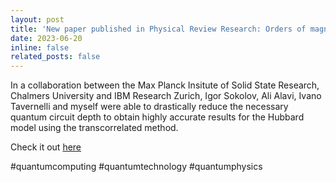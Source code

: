 ```yaml
---
layout: post
title: 'New paper published in Physical Review Research: Orders of magnitude increased accuracy for quantum many-body problems on quantum computers via an exact transcorrelated method'
date: 2023-06-20
inline: false
related_posts: false
---
```



In a collaboration between the Max Planck Insitute of Solid State Research, Chalmers University and IBM Research Zurich, Igor Sokolov, Ali Alavi, Ivano Tavernelli and myself were able to drastically reduce the necessary quantum circuit depth to obtain highly accurate results for the Hubbard model using the transcorrelated method. 


Check it out <a href='https://journals.aps.org/prresearch/abstract/10.1103/PhysRevResearch.5.023174'>here</a>


#quantumcomputing #quantumtechnology #quantumphysics 



